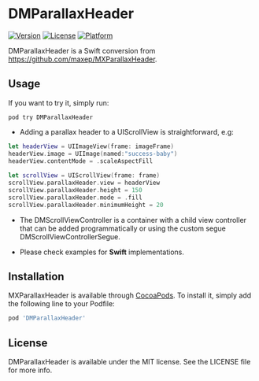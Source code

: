 # DMParallaxHeader

[![Version](https://img.shields.io/cocoapods/v/DMParallaxHeader.svg?style=flat)](http://cocoapods.org/pods/DMParallaxHeader)
[![License](https://img.shields.io/cocoapods/l/DMParallaxHeader.svg?style=flat)](http://cocoapods.org/pods/DMParallaxHeader)
[![Platform](https://img.shields.io/cocoapods/p/DMParallaxHeader.svg?style=flat)](http://cocoapods.org/pods/DMParallaxHeader)

DMParallaxHeader is a Swift conversion from https://github.com/maxep/MXParallaxHeader.

## Usage

If you want to try it, simply run:

```
pod try DMParallaxHeader
```

+ Adding a parallax header to a UIScrollView is straightforward, e.g:

```swift
let headerView = UIImageView(frame: imageFrame)
headerView.image = UIImage(named:"success-baby")
headerView.contentMode = .scaleAspectFill
   
let scrollView = UIScrollView(frame: frame) 
scrollView.parallaxHeader.view = headerView
scrollView.parallaxHeader.height = 150
scrollView.parallaxHeader.mode = .fill
scrollView.parallaxHeader.minimumHeight = 20
```

+ The DMScrollViewController is a container with a child view controller that can be added programmatically or using the custom segue DMScrollViewControllerSegue.

+ Please check examples for **Swift** implementations.

## Installation

MXParallaxHeader is available through [CocoaPods](http://cocoapods.org). To install
it, simply add the following line to your Podfile:

```ruby
pod 'DMParallaxHeader'
```

## License

DMParallaxHeader is available under the MIT license. See the LICENSE file for more info.
